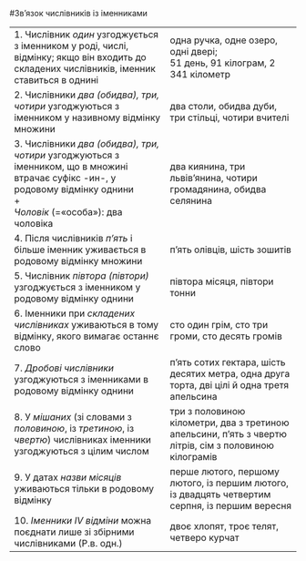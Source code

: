 #Зв’язок числівників із іменниками

<table>
	<tr>
		<td>
			1. Числівник <i>один</i> узгоджується з іменником у роді, числі, відмінку; якщо він входить до складених числівників, іменник ставиться в однині
		</td>
		<td>
			одна ручка, одне озеро, одні двері;<br> 
			51 день, 91 кілограм, 2 341 кілометр
		</td>	
	</tr>
	<tr>
		<td>
			2. Числівники <i>два (обидва), три, чотири</i> узгоджуються з іменником у називному відмінку множини
		</td>
		<td>
			два столи, обидва дуби, три стільці, 
			чотири вчителі
		</td>	
	</tr>
	<tr>
		<td>
			3. Числівники <i>два (обидва), три, чотири</i> узгоджуються з іменником, що в множині втрачає суфікс -ин-, у родовому відмінку однини<br>
			+<br>
			<i>Чоловік</i> (=«особа»): два чоловіка
		</td>
		<td>
			два киянина, три львів’янина, чотири громадянина, обидва селянина
		</td>	
	</tr>
	<tr>
		<td>
			4. Після числівників <i>п’ять</i> і більше іменник уживається в родовому відмінку множини
		</td>
		<td>
			п’ять олівців, шість зошитів
		</td>	
	</tr>
	<tr>
		<td>
			5. Числівник <i>півтора (півтори)</i> узгоджується з іменником у родовому відмінку однини
		</td>
		<td>
			півтора місяця, півтори тонни
		</td>	
	</tr>
	<tr>
		<td>
			6. Іменники при <i>складених числівниках</i> уживаються в тому відмінку, якого вимагає останнє слово
		</td>
		<td>
			сто один грім, сто три громи, сто десять громів
		</td>	
	</tr>
	<tr>
		<td>
			7. <i>Дробові числівники</i> узгоджуються з іменниками в родовому відмінку однини
		</td>
		<td>
			п’ять сотих гектара, шість десятих метра, одна друга торта, дві цілі й одна третя апельсина
		</td>	
	</tr>
	<tr>
		<td>
			8. У <i>мішаних</i> (зі словами з <i>половиною</i>, із <i>третиною</i>, із <i>чвертю</i>) числівниках іменники узгоджуються з цілим числом
		</td>
		<td>
			три з половиною кілометри, два з третиною апельсини, п’ять з чвертю літрів, сім з половиною кілограмів
		</td>	
	</tr>
	<tr>
		<td>
			9. У датах <i>назви місяців</i> уживаються тільки в родовому відмінку
		</td>
		<td>
			перше лютого, першому лютого, із першим лютого, із двадцять четвертим серпня, із першим вересня
		</td>	
	</tr>
	<tr>
		<td>
			10. <i>Іменники IV відміни</i> можна поєднати лише зі збірними числівниками (Р.в. одн.)
		</td>
		<td>
			двоє хлопят, троє телят, четверо курчат
		</td>	
	</tr>
</table>


